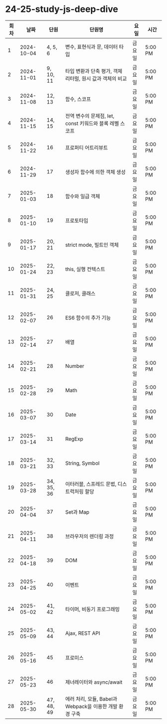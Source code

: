 # 24-25-study-js-deep-dive

| 회차  | 날짜           | 단원     | 단원명 | 요일     | 시간   |
|------|--------------|---------|-------------|--------|------|
| 1    | 2024-10-04   | 4, 5, 6   | 변수, 표현식과 문, 데이터 타입 | 금요일   | 5:00 PM |
| 2    | 2024-11-01   | 9, 10, 11 | 타입 변환과 단축 평가, 객체 리터럴, 원시 값과 객체의 비교 | 금요일   | 5:00 PM |
| 3    | 2024-11-08   | 12, 13    | 함수, 스코프 | 금요일   | 5:00 PM |
| 4    | 2024-11-15   | 14, 15    | 전역 변수의 문제점, let, const 키워드와 블록 레벨 스코프 | 금요일   | 5:00 PM |
| 5    | 2024-11-22   | 16        | 프로퍼티 어트리뷰트 | 금요일   | 5:00 PM |
| 6    | 2024-11-29   | 17        | 생성자 함수에 의한 객체 생성 | 금요일   | 5:00 PM |
| 7    | 2025-01-03   | 18        | 함수와 일급 객체 | 금요일   | 5:00 PM |
| 8    | 2025-01-10   | 19        | 프로토타입 | 금요일   | 5:00 PM |
| 9    | 2025-01-17   | 20, 21    | strict mode, 빌트인 객체 | 금요일   | 5:00 PM |
| 10   | 2025-01-24   | 22, 23    | this, 실행 컨텍스트 | 금요일   | 5:00 PM |
| 11   | 2025-01-31   | 24, 25    | 클로저, 클래스 | 금요일   | 5:00 PM |
| 12   | 2025-02-07   | 26        | ES6 함수의 추가 기능 | 금요일   | 5:00 PM |
| 13   | 2025-02-14   | 27        | 배열 | 금요일   | 5:00 PM |
| 14   | 2025-02-21   | 28        | Number | 금요일   | 5:00 PM |
| 15   | 2025-02-28   | 29        | Math | 금요일   | 5:00 PM |
| 16   | 2025-03-07   | 30        | Date | 금요일   | 5:00 PM |
| 17   | 2025-03-14   | 31        | RegExp | 금요일   | 5:00 PM |
| 18   | 2025-03-21   | 32, 33    | String, Symbol | 금요일   | 5:00 PM |
| 19   | 2025-03-28   | 34, 35, 36| 이터러블, 스프레드 문법, 디스트럭처링 할당 | 금요일   | 5:00 PM |
| 20   | 2025-04-04   | 37        | Set과 Map | 금요일   | 5:00 PM |
| 21   | 2025-04-11   | 38        | 브라우저의 렌더링 과정 | 금요일   | 5:00 PM |
| 22   | 2025-04-18   | 39        | DOM | 금요일   | 5:00 PM |
| 23   | 2025-04-25   | 40        | 이벤트 | 금요일   | 5:00 PM |
| 24   | 2025-05-02   | 41, 42    | 타이머, 비동기 프로그래밍 | 금요일   | 5:00 PM |
| 25   | 2025-05-09   | 43, 44    | Ajax, REST API | 금요일   | 5:00 PM |
| 26   | 2025-05-16   | 45        | 프로미스 | 금요일   | 5:00 PM |
| 27   | 2025-05-23   | 46        | 제너레이터와 async/await | 금요일   | 5:00 PM |
| 28   | 2025-05-30   | 47, 48, 49| 에러 처리, 모듈, Babel과 Webpack을 이용한 개발 환경 구축 | 금요일   | 5:00 PM |

